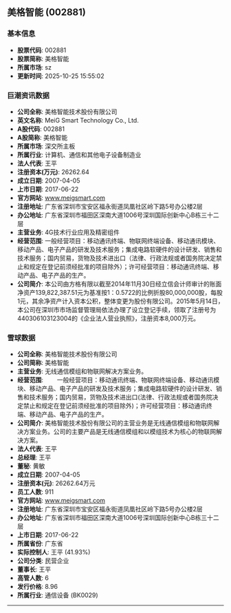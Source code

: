 ## 美格智能 (002881)

### 基本信息

- **股票代码**: 002881
- **股票简称**: 美格智能
- **所属市场**: sz
- **更新时间**: 2025-10-25 15:55:02

### 巨潮资讯数据

- **公司全称**: 美格智能技术股份有限公司
- **英文名称**: MeiG Smart Technology Co., Ltd.
- **A股代码**: 002881
- **A股简称**: 美格智能
- **所属市场**: 深交所主板
- **所属行业**: 计算机、通信和其他电子设备制造业
- **法人代表**: 王平
- **注册资本(万元)**: 26262.64
- **成立日期**: 2007-04-05
- **上市日期**: 2017-06-22
- **官方网站**: www.meigsmart.com
- **注册地址**: 广东省深圳市宝安区福永街道凤凰社区岭下路5号办公楼2层
- **办公地址**: 广东省深圳市福田区深南大道1006号深圳国际创新中心B栋三十二层
- **主营业务**: 4G技术行业应用及精密组件
- **经营范围**: 一般经营项目：移动通讯终端、物联网终端设备、移动通讯模块、移动产品、电子产品的研发及技术服务；集成电路软硬件的设计研发、销售和技术服务；国内贸易，货物及技术进出口（法律、行政法规或者国务院决定禁止和规定在登记前须经批准的项目除外）；许可经营项目：移动通讯终端、移动产品、电子产品的生产。
- **公司简介**: 本公司由方格有限以截至2014年11月30日经立信会计师审计的账面净资产139,822,387.51元为基准按1：0.5722的比例折股80,000,000股，每股1元，其余净资产计入资本公积，整体变更为股份有限公司。2015年5月14日，本公司在深圳市市场监督管理局依法办理了设立登记手续，领取了注册号为440306103123004的《企业法人营业执照》，注册资本8,000万元。

### 雪球数据

- **公司全称**: 美格智能技术股份有限公司
- **公司简称**: 美格智能
- **主营业务**: 无线通信模组和物联网解决方案业务。
- **经营范围**: 　　一般经营项目：移动通讯终端、物联网终端设备、移动通讯模块、移动产品、电子产品的研发及技术服务；集成电路软硬件的设计研发、销售和技术服务；国内贸易，货物及技术进出口(法律、行政法规或者国务院决定禁止和规定在登记前须经批准的项目除外)；许可经营项目：移动通讯终端、移动产品、电子产品的生产。
- **公司简介**: 美格智能技术股份有限公司的主营业务是无线通信模组和物联网解决方案业务。公司的主要产品是无线通信模组和以模组技术为核心的物联网解决方案。
- **法人代表**: 王平
- **总经理**: 王平
- **董秘**: 黄敏
- **成立日期**: 2007-04-05
- **注册资本(元)**: 26262.64万元
- **员工人数**: 911
- **官方网站**: www.meigsmart.com
- **注册地址**: 广东省深圳市宝安区福永街道凤凰社区岭下路5号办公楼2层
- **办公地址**: 广东省深圳市福田区深南大道1006号深圳国际创新中心B栋三十二层
- **上市日期**: 2017-06-22
- **所属省份**: 广东省
- **实际控制人**: 王平 (41.93%)
- **公司分类**: 民营企业
- **董事长**: 王平
- **高管人数**: 6
- **发行价格**: 8.96
- **所属行业**: 通信设备 (BK0029)

---